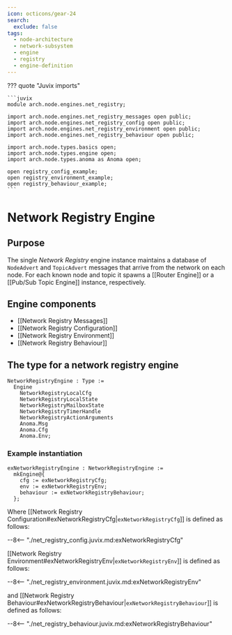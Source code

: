 ```yaml
---
icon: octicons/gear-24
search:
  exclude: false
tags:
  - node-architecture
  - network-subsystem
  - engine
  - registry
  - engine-definition
---
```


??? quote "Juvix imports"

    ```juvix
    module arch.node.engines.net_registry;

    import arch.node.engines.net_registry_messages open public;
    import arch.node.engines.net_registry_config open public;
    import arch.node.engines.net_registry_environment open public;
    import arch.node.engines.net_registry_behaviour open public;

    import arch.node.types.basics open;
    import arch.node.types.engine open;
    import arch.node.types.anoma as Anoma open;

    open registry_config_example;
    open registry_environment_example;
    open registry_behaviour_example;
    ```

# Network Registry Engine

## Purpose

The single *Network Registry* engine instance maintains a database of
`NodeAdvert` and `TopicAdvert` messages that arrive from the network on each
node. For each known node and topic it spawns a [[Router Engine]] or a [[Pub/Sub
Topic Engine]] instance, respectively.

## Engine components

- [[Network Registry Messages]]
- [[Network Registry Configuration]]
- [[Network Registry Environment]]
- [[Network Registry Behaviour]]

## The type for a network registry engine

<!-- --8<-- [start:NetworkRegistryEngine] -->
```juvix
NetworkRegistryEngine : Type :=
  Engine
    NetworkRegistryLocalCfg
    NetworkRegistryLocalState
    NetworkRegistryMailboxState
    NetworkRegistryTimerHandle
    NetworkRegistryActionArguments
    Anoma.Msg
    Anoma.Cfg
    Anoma.Env;
```
<!-- --8<-- [end:NetworkRegistryEngine] -->

### Example instantiation

<!-- --8<-- [start:exNetworkRegistryEngine] -->
```juvix
exNetworkRegistryEngine : NetworkRegistryEngine :=
  mkEngine@{
    cfg := exNetworkRegistryCfg;
    env := exNetworkRegistryEnv;
    behaviour := exNetworkRegistryBehaviour;
  };
```
<!-- --8<-- [end:exNetworkRegistryEngine] -->

Where [[Network Registry Configuration#exNetworkRegistryCfg|`exNetworkRegistryCfg`]] is defined as follows:

--8<-- "./net_registry_config.juvix.md:exNetworkRegistryCfg"

[[Network Registry Environment#exNetworkRegistryEnv|`exNetworkRegistryEnv`]] is defined as follows:

--8<-- "./net_registry_environment.juvix.md:exNetworkRegistryEnv"

and [[Network Registry Behaviour#exNetworkRegistryBehaviour|`exNetworkRegistryBehaviour`]] is defined as follows:

--8<-- "./net_registry_behaviour.juvix.md:exNetworkRegistryBehaviour"

